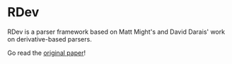 RDev
====

RDev is a parser framework based on Matt Might's and David Darais' work on derivative-based parsers.

Go read the [original paper](http://arxiv.org/abs/1010.5023)!